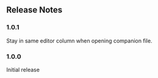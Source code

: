 ## Release Notes

### 1.0.1

Stay in same editor column when opening companion file.

### 1.0.0

Initial release